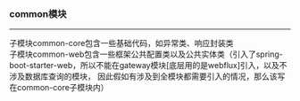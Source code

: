 ### common模块
***
子模块common-core包含一些基础代码，如异常类、响应封装类  
子模块common-web包含一些框架公共配置类以及公共实体类（引入了spring-boot-starter-web，所以不能在gateway模块[底层用的是webflux]引入，以及不涉及数据库查询的模块，
因此假如有涉及到全模块都需要引入的情况，那么该写在common-core子模块内）